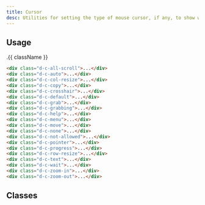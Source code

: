 ```yaml
---
title: Cursor
desc: Utilities for setting the type of mouse cursor, if any, to show when the mouse pointer is over an element.
---
```

## Usage

<code-well-header class="d-fl-col5 d-ta-center d-flg8 d-fw-wrap d-p24 d-bgc-purple-100 d-bgo50 d-w100p d-hmn102" custom>
  <div class="d-d-flex d-fw-wrap d-ac-center d-p8 d-w100p d-hmn216 d-bar8">
    <div v-for="{ class: className, output } in cursor" class="d-fl-center d-m8 d-p16 d-bgc-purple-300 d-fs-100 d-ff-mono d-bar4" :class="className">.{{ className }}</div>
  </div>
</code-well-header>

```html
<div class="d-c-all-scroll">...</div>
<div class="d-c-auto">...</div>
<div class="d-c-col-resize">...</div>
<div class="d-c-copy">...</div>
<div class="d-c-crosshair">...</div>
<div class="d-c-default">...</div>
<div class="d-c-grab">...</div>
<div class="d-c-grabbing">...</div>
<div class="d-c-help">...</div>
<div class="d-c-menu">...</div>
<div class="d-c-move">...</div>
<div class="d-c-none">...</div>
<div class="d-c-not-allowed">...</div>
<div class="d-c-pointer">...</div>
<div class="d-c-progress">...</div>
<div class="d-c-row-resize">...</div>
<div class="d-c-text">...</div>
<div class="d-c-wait">...</div>
<div class="d-c-zoom-in">...</div>
<div class="d-c-zoom-out">...</div>
```

<script setup>
  import { cursor } from '@data/interactivity.json';
</script>

## Classes

<div class="d-h464 d-of-y-scroll d-bb d-bc-black-200">
  <utility-class-table>
    <template #content>
      <tbody>
        <tr v-for="{ class: className, output } in cursor">
          <th scope="row" class="d-ff-mono d-fw-normal d-fc-purple-400 d-fs-100">.{{ className }}</th>
          <td class="d-ff-mono d-fs-100">{{ output }}</td>
        </tr>
      </tbody>
    </template>
  </utility-class-table>
</div>
